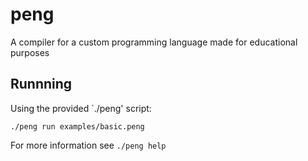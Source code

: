 # peng

A compiler for a custom programming language made for educational purposes

## Runnning

Using the provided `./peng' script:
```
./peng run examples/basic.peng
```

For more information see `./peng help`
